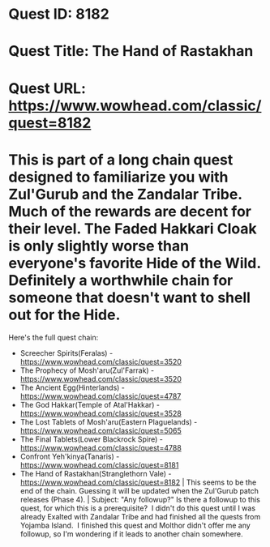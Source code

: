 # Quest ID: 8182
# Quest Title: The Hand of Rastakhan
# Quest URL: https://www.wowhead.com/classic/quest=8182
# This is part of a long chain quest designed to familiarize you with Zul'Gurub and the Zandalar Tribe. Much of the rewards are decent for their level. The Faded Hakkari Cloak is only slightly worse than everyone's favorite Hide of the Wild. Definitely a worthwhile chain for someone that doesn't want to shell out for the Hide.

Here's the full quest chain:
- Screecher Spirits(Feralas) - https://www.wowhead.com/classic/quest=3520
- The Prophecy of Mosh'aru(Zul'Farrak) - https://www.wowhead.com/classic/quest=3520
- The Ancient Egg(Hinterlands) - https://www.wowhead.com/classic/quest=4787
- The God Hakkar(Temple of Atal'Hakkar) - https://www.wowhead.com/classic/quest=3528
- The Lost Tablets of Mosh'aru(Eastern Plaguelands) - https://www.wowhead.com/classic/quest=5065
- The Final Tablets(Lower Blackrock Spire) - https://www.wowhead.com/classic/quest=4788
- Confront Yeh'kinya(Tanaris) - https://www.wowhead.com/classic/quest=8181
- The Hand of Rastakhan(Stranglethorn Vale) - https://www.wowhead.com/classic/quest=8182 | This seems to be the end of the chain.
Guessing it will be updated when the Zul'Gurub patch releases (Phase 4). | Subject: "Any followup?"
Is there a followup to this quest, for which this is a prerequisite?  I didn't do this quest until I was already Exalted with Zandalar Tribe and had finished all the quests from Yojamba Island.  I finished this quest and Molthor didn't offer me any followup, so I'm wondering if it leads to another chain somewhere.